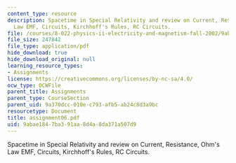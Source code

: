 ```yaml
---
content_type: resource
description: Spacetime in Special Relativity and review on Current, Resistance, Ohm's
  Law EMF, Circuits, Kirchhoff's Rules, RC Circuits.
file: /courses/8-022-physics-ii-electricity-and-magnetism-fall-2002/9abae1847ba391aa8d4a8da371a507d9_assignment06.pdf
file_size: 247842
file_type: application/pdf
hide_download: true
hide_download_original: null
learning_resource_types:
- Assignments
license: https://creativecommons.org/licenses/by-nc-sa/4.0/
ocw_type: OCWFile
parent_title: Assignments
parent_type: CourseSection
parent_uid: 9a370dcc-010e-c793-afb5-ab24c8d3a9bc
resourcetype: Document
title: assignment06.pdf
uid: 9abae184-7ba3-91aa-8d4a-8da371a507d9
---
```

Spacetime in Special Relativity and review on Current, Resistance, Ohm's Law EMF, Circuits, Kirchhoff's Rules, RC Circuits.